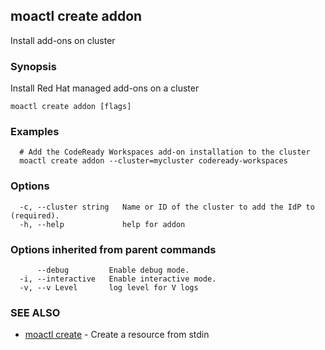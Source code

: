 ## moactl create addon

Install add-ons on cluster

### Synopsis

Install Red Hat managed add-ons on a cluster

```
moactl create addon [flags]
```

### Examples

```
  # Add the CodeReady Workspaces add-on installation to the cluster
  moactl create addon --cluster=mycluster codeready-workspaces
```

### Options

```
  -c, --cluster string   Name or ID of the cluster to add the IdP to (required).
  -h, --help             help for addon
```

### Options inherited from parent commands

```
      --debug         Enable debug mode.
  -i, --interactive   Enable interactive mode.
  -v, --v Level       log level for V logs
```

### SEE ALSO

* [moactl create](moactl_create.md)	 - Create a resource from stdin

